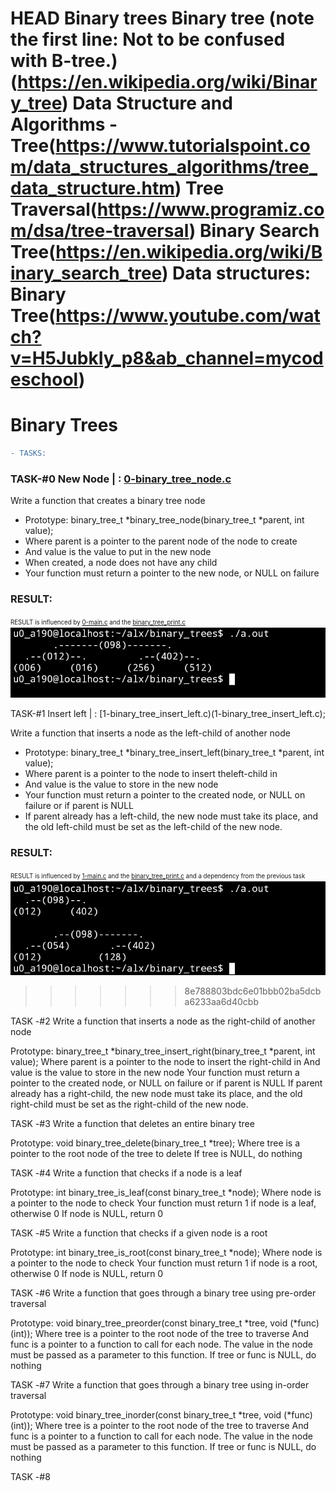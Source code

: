 HEAD
Binary trees
Binary tree (note the first line: Not to be confused with B-tree.)(https://en.wikipedia.org/wiki/Binary_tree)
Data Structure and Algorithms - Tree(https://www.tutorialspoint.com/data_structures_algorithms/tree_data_structure.htm)
Tree Traversal(https://www.programiz.com/dsa/tree-traversal)
Binary Search Tree(https://en.wikipedia.org/wiki/Binary_search_tree)
Data structures: Binary Tree(https://www.youtube.com/watch?v=H5JubkIy_p8&ab_channel=mycodeschool)
=======
# Binary Trees

```diff
- TASKS:
```

### TASK-#0 New Node | : [0-binary_tree_node.c](0-binary_tree_node.c)

Write a function that creates a binary tree node

* Prototype: binary_tree_t *binary_tree_node(binary_tree_t *parent, int value);
* Where parent is a pointer to the parent node of the node to create
* And value is the value to put in the new node
* When created, a node does not have any child
* Your function must return a pointer to the new node, or NULL on failure

### RESULT:

<sup><sub>RESULT is influenced by [0-main.c](./main_tests/0-main.c) and the [binary_tree_print.c](./binary_tree_print.c)</sub></sup>
![images/task0_output.jpg](images/task0_output.jpg)


TASK-#1 Insert left | : [1-binary_tree_insert_left.c)(1-binary_tree_insert_left.c);

Write a function that inserts a node as the left-child of another node

* Prototype: binary_tree_t *binary_tree_insert_left(binary_tree_t *parent, int value);
* Where parent is a pointer to the node to insert theleft-child in
* And value is the value to store in the new node
* Your function must return a pointer to the created node, or NULL on failure or if parent is NULL
* If parent already has a left-child, the new node must take its place, and the old left-child must be set as the left-child of the new node.

### RESULT:

<sup><sub>RESULT is influenced by [1-main.c](./main_tests/1-main.c) and the [binary_tree_print.c](./binary_tree_print.c) and a dependency from the previous task</sub></sup>
![images/task1_output.jpg](images/task1_output.jpg)
>>>>>>> 8e788803bdc6e01bbb02ba5dcba6233aa6d40cbb

TASK -#2
Write a function that inserts a node as the right-child of another node

Prototype: binary_tree_t *binary_tree_insert_right(binary_tree_t *parent, int value);
Where parent is a pointer to the node to insert the right-child in
And value is the value to store in the new node
Your function must return a pointer to the created node, or NULL on failure or if parent is NULL
If parent already has a right-child, the new node must take its place, and the old right-child must be set as the right-child of the new node.

TASK -#3
Write a function that deletes an entire binary tree

Prototype: void binary_tree_delete(binary_tree_t *tree);
Where tree is a pointer to the root node of the tree to delete
If tree is NULL, do nothing

TASK -#4
Write a function that checks if a node is a leaf

Prototype: int binary_tree_is_leaf(const binary_tree_t *node);
Where node is a pointer to the node to check
Your function must return 1 if node is a leaf, otherwise 0
If node is NULL, return 0

TASK -#5
Write a function that checks if a given node is a root

Prototype: int binary_tree_is_root(const binary_tree_t *node);
Where node is a pointer to the node to check
Your function must return 1 if node is a root, otherwise 0
If node is NULL, return 0

TASK -#6
Write a function that goes through a binary tree using pre-order traversal

Prototype: void binary_tree_preorder(const binary_tree_t *tree, void (*func)(int));
Where tree is a pointer to the root node of the tree to traverse
And func is a pointer to a function to call for each node. The value in the node must be passed as a parameter to this function.
If tree or func is NULL, do nothing

TASK -#7
Write a function that goes through a binary tree using in-order traversal

Prototype: void binary_tree_inorder(const binary_tree_t *tree, void (*func)(int));
Where tree is a pointer to the root node of the tree to traverse
And func is a pointer to a function to call for each node. The value in the node must be passed as a parameter to this function.
If tree or func is NULL, do nothing

TASK -#8
